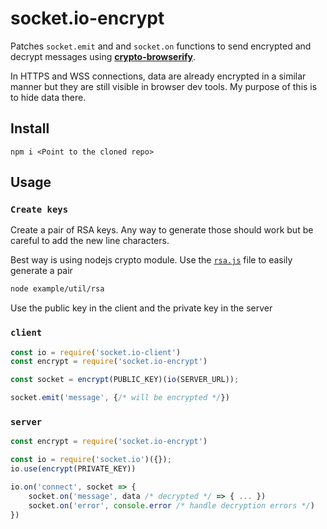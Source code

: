 # socket.io-encrypt

Patches `socket.emit` and and `socket.on` functions to send encrypted and decrypt messages using **[crypto-browserify]**.

In HTTPS and WSS connections, data are already encrypted in a similar manner but they are still visible in browser dev tools. My purpose of this is to hide data there.

[crypto-browserify]: https://github.com/crypto-browserify/crypto-browserify

## Install

```
npm i <Point to the cloned repo>
```

## Usage

### **`Create keys`**

Create a pair of RSA keys. Any way to generate those should work but be careful to add the new line characters. 

Best way is using nodejs crypto module. Use the [`rsa.js`](./example/util/rsa.js) file to easily generate a pair

```sh
node example/util/rsa
```
Use the public key in the client and the private key in the server

### **`client`**

```js
const io = require('socket.io-client')
const encrypt = require('socket.io-encrypt')

const socket = encrypt(PUBLIC_KEY)(io(SERVER_URL));

socket.emit('message', {/* will be encrypted */})
```

### **`server`**

```js
const encrypt = require('socket.io-encrypt')

const io = require('socket.io')({});
io.use(encrypt(PRIVATE_KEY))

io.on('connect', socket => {
	socket.on('message', data /* decrypted */ => { ... })
	socket.on('error', console.error /* handle decryption errors */)
})
```
